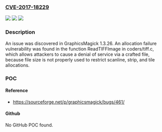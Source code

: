 ### [CVE-2017-18229](https://cve.mitre.org/cgi-bin/cvename.cgi?name=CVE-2017-18229)
![](https://img.shields.io/static/v1?label=Product&message=n%2Fa&color=blue)
![](https://img.shields.io/static/v1?label=Version&message=n%2Fa&color=blue)
![](https://img.shields.io/static/v1?label=Vulnerability&message=n%2Fa&color=brighgreen)

### Description

An issue was discovered in GraphicsMagick 1.3.26. An allocation failure vulnerability was found in the function ReadTIFFImage in coders/tiff.c, which allows attackers to cause a denial of service via a crafted file, because file size is not properly used to restrict scanline, strip, and tile allocations.

### POC

#### Reference
- https://sourceforge.net/p/graphicsmagick/bugs/461/

#### Github
No GitHub POC found.

